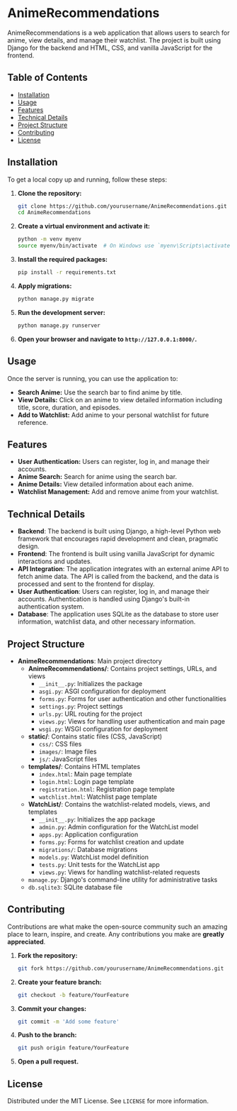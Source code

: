 # AnimeRecommendations

AnimeRecommendations is a web application that allows users to search for anime, view details, and manage their watchlist. The project is built using Django for the backend and HTML, CSS, and vanilla JavaScript for the frontend.

## Table of Contents

- [Installation](#installation)
- [Usage](#usage)
- [Features](#features)
- [Technical Details](#technical-details)
- [Project Structure](#project-structure)
- [Contributing](#contributing)
- [License](#license)

## Installation

To get a local copy up and running, follow these steps:

1. **Clone the repository:**
    ```sh
    git clone https://github.com/yourusername/AnimeRecommendations.git
    cd AnimeRecommendations
    ```

2. **Create a virtual environment and activate it:**
    ```sh
    python -m venv myenv
    source myenv/bin/activate  # On Windows use `myenv\Scripts\activate`
    ```

3. **Install the required packages:**
    ```sh
    pip install -r requirements.txt
    ```

4. **Apply migrations:**
    ```sh
    python manage.py migrate
    ```

5. **Run the development server:**
    ```sh
    python manage.py runserver
    ```

6. **Open your browser and navigate to `http://127.0.0.1:8000/`.**

## Usage

Once the server is running, you can use the application to:

- **Search Anime:** Use the search bar to find anime by title.
- **View Details:** Click on an anime to view detailed information including title, score, duration, and episodes.
- **Add to Watchlist:** Add anime to your personal watchlist for future reference.

## Features

- **User Authentication:** Users can register, log in, and manage their accounts.
- **Anime Search:** Search for anime using the search bar.
- **Anime Details:** View detailed information about each anime.
- **Watchlist Management:** Add and remove anime from your watchlist.

## Technical Details

- **Backend**: The backend is built using Django, a high-level Python web framework that encourages rapid development and clean, pragmatic design.
- **Frontend**: The frontend is built using vanilla JavaScript for dynamic interactions and updates.
- **API Integration**: The application integrates with an external anime API to fetch anime data. The API is called from the backend, and the data is processed and sent to the frontend for display.
- **User Authentication**: Users can register, log in, and manage their accounts. Authentication is handled using Django's built-in authentication system.
- **Database**: The application uses SQLite as the database to store user information, watchlist data, and other necessary information.

## Project Structure

- **AnimeRecommendations**: Main project directory
  - **AnimeRecommendations/**: Contains project settings, URLs, and views
    - `__init__.py`: Initializes the package
    - `asgi.py`: ASGI configuration for deployment
    - `forms.py`: Forms for user authentication and other functionalities
    - `settings.py`: Project settings
    - `urls.py`: URL routing for the project
    - `views.py`: Views for handling user authentication and main page
    - `wsgi.py`: WSGI configuration for deployment
  - **static/**: Contains static files (CSS, JavaScript)
    - `css/`: CSS files
    - `images/`: Image files
    - `js/`: JavaScript files
  - **templates/**: Contains HTML templates
    - `index.html`: Main page template
    - `login.html`: Login page template
    - `registration.html`: Registration page template
    - `watchlist.html`: Watchlist page template
  - **WatchList/**: Contains the watchlist-related models, views, and templates
    - `__init__.py`: Initializes the app package
    - `admin.py`: Admin configuration for the WatchList model
    - `apps.py`: Application configuration
    - `forms.py`: Forms for watchlist creation and update
    - `migrations/`: Database migrations
    - `models.py`: WatchList model definition
    - `tests.py`: Unit tests for the WatchList app
    - `views.py`: Views for handling watchlist-related requests
  - `manage.py`: Django's command-line utility for administrative tasks
  - `db.sqlite3`: SQLite database file

## Contributing

Contributions are what make the open-source community such an amazing place to learn, inspire, and create. Any contributions you make are **greatly appreciated**.

1. **Fork the repository:**
    ```sh
    git fork https://github.com/yourusername/AnimeRecommendations.git
    ```

2. **Create your feature branch:**
    ```sh
    git checkout -b feature/YourFeature
    ```

3. **Commit your changes:**
    ```sh
    git commit -m 'Add some feature'
    ```

4. **Push to the branch:**
    ```sh
    git push origin feature/YourFeature
    ```

5. **Open a pull request.**

## License

Distributed under the MIT License. See `LICENSE` for more information.